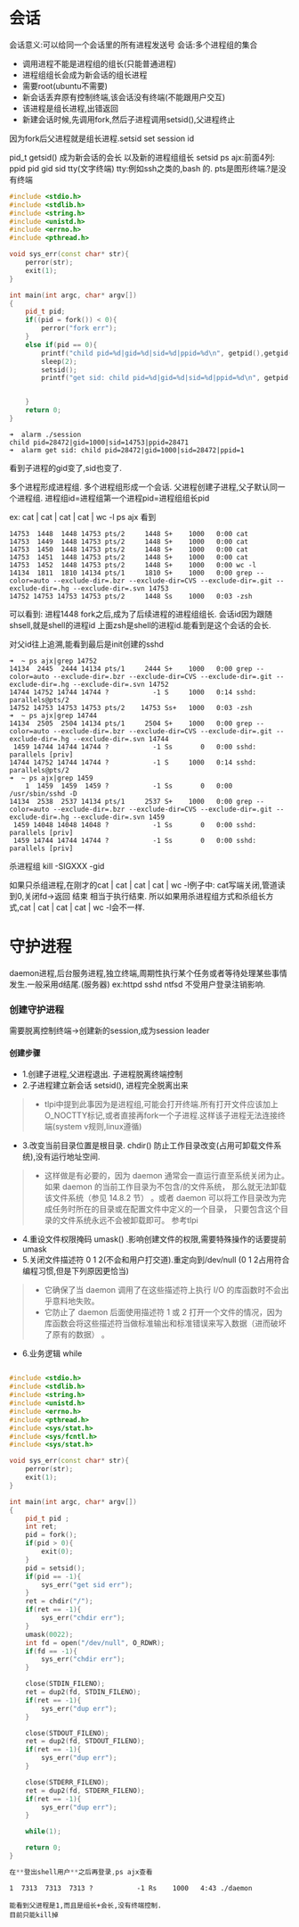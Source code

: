 # 会话

会话意义:可以给同一个会话里的所有进程发送号
会话:多个进程组的集合
- 调用进程不能是进程组的组长(只能普通进程)
- 进程组组长会成为新会话的组长进程
- 需要root(ubuntu不需要)
- 新会话丢弃原有控制终端,该会话没有终端(不能跟用户交互)
- 该进程是组长进程,出错返回
- 新建会话时候,先调用fork,然后子进程调用setsid(),父进程终止

因为fork后父进程就是组长进程.setsid set session id

pid_t getsid() 成为新会话的会长 以及新的进程组组长
setsid
ps ajx:前面4列:
ppid pid gid sid tty(文字终端) 
tty:例如ssh之类的,bash 的. pts是图形终端.?是没有终端
```cpp
#include <stdio.h>
#include <stdlib.h>
#include <string.h>
#include <unistd.h>
#include <errno.h>
#include <pthread.h>

void sys_err(const char* str){
    perror(str);
    exit(1);
}

int main(int argc, char* argv[])
{
    pid_t pid;
    if((pid = fork()) < 0){
        perror("fork err");
    }
    else if(pid == 0){
        printf("child pid=%d|gid=%d|sid=%d|ppid=%d\n", getpid(),getgid(),getsid(getpid()), getppid());
        sleep(2);
        setsid();
        printf("get sid: child pid=%d|gid=%d|sid=%d|ppid=%d\n", getpid(),getgid(),getsid(getpid()), getppid());


    }
    return 0;
}
```

```
➜  alarm ./session
child pid=28472|gid=1000|sid=14753|ppid=28471
➜  alarm get sid: child pid=28472|gid=1000|sid=28472|ppid=1
```
看到子进程的gid变了,sid也变了.

多个进程形成进程组.
多个进程组形成一个会话.
父进程创建子进程,父子默认同一个进程组.
进程组id=进程组第一个进程pid=进程组组长pid

ex:
cat | cat | cat | cat | wc -l
ps ajx 看到
```
14753  1448  1448 14753 pts/2     1448 S+    1000   0:00 cat
14753  1449  1448 14753 pts/2     1448 S+    1000   0:00 cat
14753  1450  1448 14753 pts/2     1448 S+    1000   0:00 cat
14753  1451  1448 14753 pts/2     1448 S+    1000   0:00 cat
14753  1452  1448 14753 pts/2     1448 S+    1000   0:00 wc -l
14134  1811  1810 14134 pts/1     1810 S+    1000   0:00 grep --color=auto --exclude-dir=.bzr --exclude-dir=CVS --exclude-dir=.git --exclude-dir=.hg --exclude-dir=.svn 14753
14752 14753 14753 14753 pts/2     1448 Ss    1000   0:03 -zsh
```
可以看到: 进程1448 fork之后,成为了后续进程的进程组组长.
会话id因为跟随shsell,就是shell的进程id 上面zsh是shell的进程id.能看到是这个会话的会长.

对父id往上追溯,能看到最后是init创建的sshd 
```
➜  ~ ps ajx|grep 14752
14134  2445  2444 14134 pts/1     2444 S+    1000   0:00 grep --color=auto --exclude-dir=.bzr --exclude-dir=CVS --exclude-dir=.git --exclude-dir=.hg --exclude-dir=.svn 14752
14744 14752 14744 14744 ?           -1 S     1000   0:14 sshd: parallels@pts/2
14752 14753 14753 14753 pts/2    14753 Ss+   1000   0:03 -zsh
➜  ~ ps ajx|grep 14744
14134  2505  2504 14134 pts/1     2504 S+    1000   0:00 grep --color=auto --exclude-dir=.bzr --exclude-dir=CVS --exclude-dir=.git --exclude-dir=.hg --exclude-dir=.svn 14744
 1459 14744 14744 14744 ?           -1 Ss       0   0:00 sshd: parallels [priv]
14744 14752 14744 14744 ?           -1 S     1000   0:14 sshd: parallels@pts/2
➜  ~ ps ajx|grep 1459
    1  1459  1459  1459 ?           -1 Ss       0   0:00 /usr/sbin/sshd -D
14134  2538  2537 14134 pts/1     2537 S+    1000   0:00 grep --color=auto --exclude-dir=.bzr --exclude-dir=CVS --exclude-dir=.git --exclude-dir=.hg --exclude-dir=.svn 1459
 1459 14048 14048 14048 ?           -1 Ss       0   0:00 sshd: parallels [priv]
 1459 14744 14744 14744 ?           -1 Ss       0   0:00 sshd: parallels [priv]
```

杀进程组 kill -SIGXXX -gid

如果只杀组进程,在刚才的cat | cat | cat | cat | wc -l例子中:
cat写端关闭,管道读到0,关闭fd->返回 结束 相当于执行结束.
所以如果用杀进程组方式和杀组长方式,cat | cat | cat | cat | wc -l会不一样.

# 守护进程
daemon进程,后台服务进程,独立终端,周期性执行某个任务或者等待处理某些事情发生.一般采用d结尾.(服务器)
ex:httpd sshd ntfsd
不受用户登录注销影响.

### 创建守护进程
需要脱离控制终端->创建新的session,成为session leader

#### 创建步骤
- 1.创建子进程,父进程退出. 子进程脱离终端控制
- 2.子进程建立新会话 setsid(), 进程完全脱离出来
> - tlpi中提到此事因为是进程组,可能会打开终端.所有打开文件应该加上O_NOCTTY标记,或者直接再fork一个子进程.这样该子进程无法连接终端(system v规则,linux遵循)
- 3.改变当前目录位置是根目录. chdir() 防止工作目录改变(占用可卸载文件系统),没有运行地址空间.
> - 这样做是有必要的，因为 daemon 通常会一直运行直至系统关闭为止。 如果 daemon 的当前工作目录为不包含/的文件系统， 那么就无法卸载该文件系统（参见 14.8.2 节） 。或者 daemon 可以将工作目录改为完成任务时所在的目录或在配置文件中定义的一个目录， 只要包含这个目录的文件系统永远不会被卸载即可。 参考tlpi
- 4.重设文件权限掩码 umask() .影响创建文件的权限,需要特殊操作的话要提前umask
- 5.关闭文件描述符 0 1 2(不会和用户打交道).重定向到/dev/null (0 1 2占用符合编程习惯,但是下列原因更恰当)
> - 它确保了当 daemon 调用了在这些描述符上执行 I/O 的库函数时不会出乎意料地失败。 
> - 它防止了 daemon 后面使用描述符 1 或 2 打开一个文件的情况，因为库函数会将这些描述符当做标准输出和标准错误来写入数据（进而破坏了原有的数据） 。
- 6.业务逻辑 while

```cpp

#include <stdio.h>
#include <stdlib.h>
#include <string.h>
#include <unistd.h>
#include <errno.h>
#include <pthread.h>
#include <sys/stat.h>
#include <sys/fcntl.h>
#include <sys/stat.h>

void sys_err(const char* str){
    perror(str);
    exit(1);
}

int main(int argc, char* argv[])
{
    pid_t pid ;
    int ret;
    pid = fork();
    if(pid > 0){
        exit(0);
    }
    pid = setsid();
    if(pid == -1){
        sys_err("get sid err");
    }
    ret = chdir("/");
    if(ret == -1){
        sys_err("chdir err");
    }
    umask(0022);
    int fd = open("/dev/null", O_RDWR);
    if(fd == -1){
        sys_err("chdir err");
    }

    close(STDIN_FILENO);
    ret = dup2(fd, STDIN_FILENO);
    if(ret == -1){
        sys_err("dup err");
    }

    close(STDOUT_FILENO);
    ret = dup2(fd, STDOUT_FILENO);
    if(ret == -1){
        sys_err("dup err");
    }

    close(STDERR_FILENO);
    ret = dup2(fd, STDERR_FILENO);
    if(ret == -1){
        sys_err("dup err");
    }

    while(1);

    return 0;
}

在**登出shell用户**之后再登录,ps ajx查看
```
    1  7313  7313  7313 ?           -1 Rs    1000   4:43 ./daemon
```
能看到父进程是1,而且是组长+会长,没有终端控制.
目前只能kill掉


